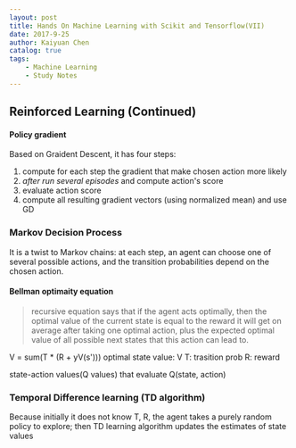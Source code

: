 ```yaml
---
layout: post
title: Hands On Machine Learning with Scikit and Tensorflow(VII)
date: 2017-9-25
author: Kaiyuan Chen
catalog: true
tags:
    - Machine Learning
    - Study Notes
---
```


## Reinforced Learning (Continued)

#### Policy gradient 
Based on Graident Descent, it has four steps: 
1. compute for each step the gradient that make chosen action more likely
2. *after run several episodes* and compute action's score
3. evaluate action score
4. compute all resulting gradient vectors (using normalized mean) and use GD


### Markov Decision Process
It is a twist to Markov chains: at each step, an agent can choose one of several possible actions, and the transition probabilities depend on the chosen action.

#### Bellman optimaity equation
> recursive equation says that if the agent acts optimally, then the optimal value of the current state is equal to the reward it will get on average after taking one optimal action, plus the expected optimal value of all possible next states that this action can
lead to.

V = sum(T * (R + yV(s')))
optimal state value: V
T: trasition prob 
R: reward

state-action values(Q values) that evaluate Q(state, action)

### Temporal Difference learning (TD algorithm)
Because initially it does not know T, R, the agent takes a purely random policy to explore; then TD learning algorithm updates the estimates of state values 
